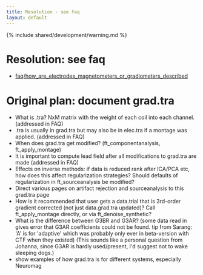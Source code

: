 ```yaml
---
title: Resolution - see faq
layout: default
---
```


{% include shared/development/warning.md %}

# Resolution: see faq

*  [faq/how_are_electrodes_magnetometers_or_gradiometers_described](/faq/how_are_electrodes_magnetometers_or_gradiometers_described)

# Original plan: document grad.tra

*  What is .tra?   NxM matrix with the weight of each coil into each channel.  (addressed in FAQ)
*  .tra is usually in grad.tra but may also be in elec.tra if a montage was applied. (addressed in FAQ)
*  When does grad.tra get modified? (ft_componentanalysis, ft_apply_montage)
*  It is important to compute lead field after all modifications to grad.tra are made (addressed in FAQ)
*  Effects on inverse methods: if data is reduced rank after ICA/PCA etc, how does this affect regularization strategies?  Should defaults of regularization in ft_sourceanalysis be modified?
*  Direct various pages on artifact rejection and sourceanalysis to this grad.tra page
*  How is it recommended that user gets a data.trial that is 3rd-order gradient corrected (not just data.grad.tra updated)?  Call ft_apply_montage directly, or via ft_denoise_synthetic?  
*  What is the difference between G3BR and G3AR?  (some data read in gives error that G3AR coefficients could not be found.  tip from Sarang: 'A' is for 'adaptive' which was probably only ever in beta-version with CTF when they existed) (This sounds like a personal question from Johanna, since G3AR is hardly used/present, I'd suggest not to wake sleeping dogs.) 
*  show examples of how grad.tra is for different systems, especially Neuromag

